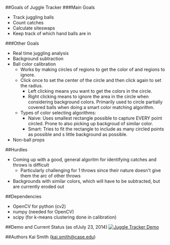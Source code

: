 ##Goals of Juggle Tracker
###Main Goals
* Track juggling balls
* Count catches
* Calculate siteswaps
* Keep track of which hand balls are in

###Other Goals
* Real time juggling analysis
* Background subtraction
* Ball color calibration
  * Works by making circles of regions to get the color of and regions to ignore.
  * Click once to set the center of the circle and then click again to set the radius.
    * Left clicking means you want to get the colors in the circle.
    * Right clicking means to ignore the area in the circle when considering background colors. Primarily used to circle partially covered balls when doing a smart color matching algorithm.
  * Types of color selecting algorithms:
    * Naive: Uses smallest rectangle possible to capture EVERY point circled. Prone to also picking up backgroud of similar color.
    * Smart: Tries to fit the rectangle to include as many circled points as possible and s little background as possible.
* Non-ball props

##Hurdles
* Coming up with a good, general algoritm for identifying catches and throws is difficult
  * Particularly challenging for 1 throws since their nature doesn't give them the arc of other throws
* Backgrounds with similar colors, which will have to be subtracted, but are currently eroded out

##Dependencies
* OpenCV for python (cv2)
* numpy (needed for OpenCV)
* scipy (for k-means clustering done in calibration)

##Demo and Current Status (as ofJuly 23, 2014)
[![Juggle Tracker Demo](http://img.youtube.com/vi/SJMk1RfxAT8/0.jpg)](http://youtu.be/SJMk1RfxAT8)

##Authors
Kai Smith (kai.smith@case.edu)
